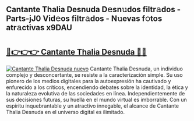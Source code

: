 ## Cantante Thalia Desnuda D𝚎sn𝚞dos filtr𝚊dos - Parts-jJ0 Vid𝚎os filtr𝚊dos - N𝚞evas f𝚘tos atr𝚊ctivas x9DAU

# <h2><a href="http://mb6vfnd.tromn.icu/?c=Cantante+Thalia+Desnuda">🔗👉👉👉 Cantante Thalia Desnuda 🔗🔗</a></h2>

[![Cantante Thalia Desnuda nuevo](https://i.imgur.com/pEAQMta.gif)](http://mb6vfnd.tromn.icu/?c=Cantante+Thalia+Desnuda)
Cantante Thalia Desnuda, un individuo complejo y desconcertante, se resiste a la caracterización simple. Su uso pionero de los medios digitales para la autoexpresión ha cautivado y enfurecido a los críticos, encendiendo debates sobre la identidad, la ética y la naturaleza evolutiva de las sociedades en línea. Independientemente de sus decisiones futuras, su huella en el mundo virtual es imborrable. Con un espíritu inquebrantable y un atractivo innegable, el alcance de Cantante Thalia Desnuda en el universo digital es ilimitado.
